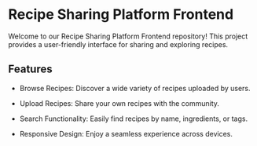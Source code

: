 # Recipe Sharing Platform Frontend

Welcome to our Recipe Sharing Platform Frontend repository! This project provides a user-friendly interface for sharing and exploring recipes.

## Features

- Browse Recipes: Discover a wide variety of recipes uploaded by users.

- Upload Recipes: Share your own recipes with the community.

- Search Functionality: Easily find recipes by name, ingredients, or tags.

- Responsive Design: Enjoy a seamless experience across devices.
